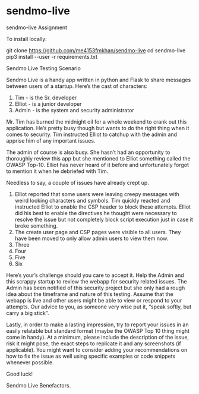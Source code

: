 # sendmo-live
sendmo-live Assignment

To install locally:

git clone https://github.com/me4153fmkhan/sendmo-live
cd sendmo-live
pip3 install --user -r requirements.txt

Sendmo Live Testing Scenario

Sendmo Live is a handy app written in python and Flask to share messages between users of a startup. Here’s the cast of characters:

1. Tim - is the Sr. developer 
2. Elliot - is a junior developer
3. Admin - is the system and security administrator

Mr. Tim has burned the midnight oil for a whole weekend to crank out this application. He’s pretty busy though but wants to do the right thing when it comes to security. Tim instructed Elliot to catchup with the admin and apprise him of any important issues. 

The admin of course is also busy. She hasn’t had an opportunity to thoroughly review this app but she mentioned to Elliot something called the OWASP Top-10. Elliot has never heard of it before and unfortunately forgot to mention it when he debriefed with Tim. 

Needless to say, a couple of issues have already crept up.

1. Elliot reported that some users were leaving creepy messages with weird looking characters and symbols. Tim quickly reacted and instructed Elliot to enable the CSP header to block these attempts. Elliot did his best to enable the directives he thought were necessary to resolve the issue but not completely block script execution just in case it broke something.
2. The create user page and CSP pages were visible to all users. They have been moved to only allow admin users to view them now.
3. Three
4. Four
5. Five
6. Six

Here’s your’s challenge should you care to accept it. Help the Admin and this scrappy startup to review the webapp for security related issues. The Admin has been notified of this security project but she only had a rough idea about the timeframe and nature of this testing. Assume that the webapp is live and other users might be able to view or respond to your attempts.  Our advice to you, as someone very wise put it, “speak softly, but carry a big stick”.

Lastly, in order to make a lasting impression, try to report your issues in an easily relatable but standard format (maybe the OWASP Top 10 thing might come in handy). At a minimum, please include the description of the issue, risk it might pose, the exact steps to replicate it and any screenshots (if applicable). You might want to consider adding your recommendations on how to fix the issue as well using specific examples or code snippets whenever possible.

Good luck!

Sendmo Live Benefactors.
